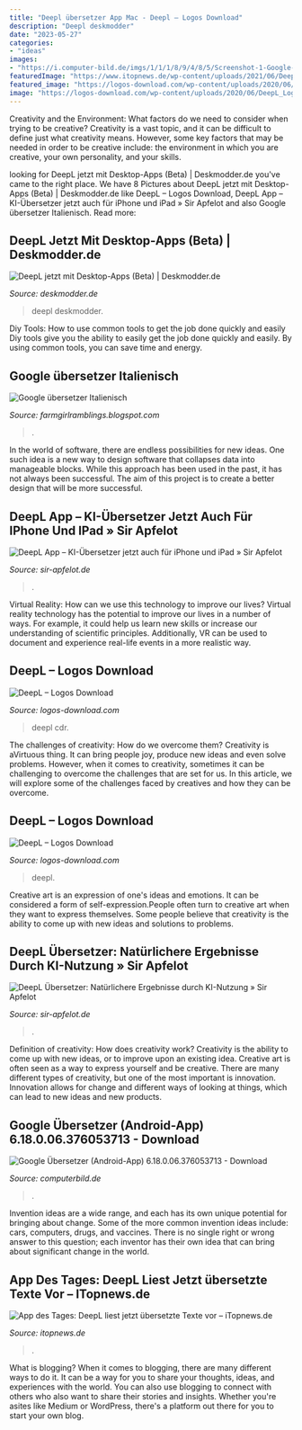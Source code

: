 ```yaml
---
title: "Deepl übersetzer App Mac - Deepl – Logos Download"
description: "Deepl deskmodder"
date: "2023-05-27"
categories:
- "ideas"
images:
- "https://i.computer-bild.de/imgs/1/1/1/8/9/4/8/5/Screenshot-1-Google-uebersetzer-Android-App-543x936-6f1d017655a59326.jpg"
featuredImage: "https://www.itopnews.de/wp-content/uploads/2021/06/DeepL-macos.jpg"
featured_image: "https://logos-download.com/wp-content/uploads/2020/06/DeepL_Logo.png"
image: "https://logos-download.com/wp-content/uploads/2020/06/DeepL_Logo.png"
---
```



Creativity and the Environment: What factors do we need to consider when trying to be creative?
Creativity is a vast topic, and it can be difficult to define just what creativity means. However, some key factors that may be needed in order to be creative include: the environment in which you are creative, your own personality, and your skills.

	

		
looking for DeepL jetzt mit Desktop-Apps (Beta) | Deskmodder.de you've came to the right place. We have 8 Pictures about DeepL jetzt mit Desktop-Apps (Beta) | Deskmodder.de like DeepL – Logos Download, DeepL App – KI-Übersetzer jetzt auch für iPhone und iPad » Sir Apfelot and also Google übersetzer Italienisch. Read more:
		
    
## DeepL Jetzt Mit Desktop-Apps (Beta) | Deskmodder.de

<img loading=lazy src="https://www.deskmodder.de/blog/wp-content/uploads/2019/09/deepl-mac-windows-app-tchgdns-500x281.jpg" onerror="this.onerror=null;this.src='https://tse2.mm.bing.net/th?id=OIP.yafpbszd6Mc2uLEsaZFR6gHaEK&amp;pid=15.1';" alt="DeepL jetzt mit Desktop-Apps (Beta) | Deskmodder.de">

_Source: deskmodder.de_

>deepl deskmodder. 

	

Diy Tools: How to use common tools to get the job done quickly and easily
Diy tools give you the ability to easily get the job done quickly and easily. By using common tools, you can save time and energy.

    
## Google übersetzer Italienisch

<img loading=lazy src="https://is5-ssl.mzstatic.com/image/thumb/Purple113/v4/73/8f/48/738f488b-562b-d1bc-2f74-1f81ac8efbe1/pr_source.png/300x0w.png" onerror="this.onerror=null;this.src='https://tse2.mm.bing.net/th?id=OIP.4pKNdCbofjtCKrv0QOo45wAAAA&amp;pid=15.1';" alt="Google übersetzer Italienisch">

_Source: farmgirlramblings.blogspot.com_

>. 

	

In the world of software, there are endless possibilities for new ideas. One such idea is a new way to design software that collapses data into manageable blocks. While this approach has been used in the past, it has not always been successful. The aim of this project is to create a better design that will be more successful.

    
## DeepL App – KI-Übersetzer Jetzt Auch Für IPhone Und IPad » Sir Apfelot

<img loading=lazy src="https://www.sir-apfelot.de/wp-content/uploads/2021/05/deepl-app-iphone-ohne-internet-473x1024.jpg" onerror="this.onerror=null;this.src='https://tse4.mm.bing.net/th?id=OIP.0Ne5cEMJCPH_zFbDRIyRlwAAAA&amp;pid=15.1';" alt="DeepL App – KI-Übersetzer jetzt auch für iPhone und iPad » Sir Apfelot">

_Source: sir-apfelot.de_

>. 

	

Virtual Reality: How can we use this technology to improve our lives?
Virtual reality technology has the potential to improve our lives in a number of ways. For example, it could help us learn new skills or increase our understanding of scientific principles. Additionally, VR can be used to document and experience real-life events in a more realistic way.

    
## DeepL – Logos Download

<img loading=lazy src="https://logos-download.com/wp-content/uploads/2020/06/DeepL_Logo.png" onerror="this.onerror=null;this.src='https://tse2.mm.bing.net/th?id=OIP.2qeMqVQnIVT0w2dRfAy9DwHaDt&amp;pid=15.1';" alt="DeepL – Logos Download">

_Source: logos-download.com_

>deepl cdr. 

	

The challenges of creativity: How do we overcome them?
Creativity is aVirtuous thing. It can bring people joy, produce new ideas and even solve problems. However, when it comes to creativity, sometimes it can be challenging to overcome the challenges that are set for us. In this article, we will explore some of the challenges faced by creatives and how they can be overcome.

    
## DeepL – Logos Download

<img loading=lazy src="https://logos-download.com/wp-content/uploads/2020/06/DeepL_Logo_blue_text-700x700.png" onerror="this.onerror=null;this.src='https://tse2.mm.bing.net/th?id=OIP.S1TUb8lwZTUGoBz6VAZf6AHaHa&amp;pid=15.1';" alt="DeepL – Logos Download">

_Source: logos-download.com_

>deepl. 

	

Creative art is an expression of one's ideas and emotions. It can be considered a form of self-expression.People often turn to creative art when they want to express themselves. Some people believe that creativity is the ability to come up with new ideas and solutions to problems.

    
## DeepL Übersetzer: Natürlichere Ergebnisse Durch KI-Nutzung » Sir Apfelot

<img loading=lazy src="https://www.sir-apfelot.de/wp-content/uploads/2019/06/deepl-uebersetzer-gratis-translator-360x170.jpg" onerror="this.onerror=null;this.src='https://tse4.mm.bing.net/th?id=OIP.Di79OvaXJvei-GUJJgUyBgAAAA&amp;pid=15.1';" alt="DeepL Übersetzer: Natürlichere Ergebnisse durch KI-Nutzung » Sir Apfelot">

_Source: sir-apfelot.de_

>. 

	

Definition of creativity: How does creativity work?
Creativity is the ability to come up with new ideas, or to improve upon an existing idea. Creative art is often seen as a way to express yourself and be creative. There are many different types of creativity, but one of the most important is innovation. Innovation allows for change and different ways of looking at things, which can lead to new ideas and new products.

    
## Google Übersetzer (Android-App) 6.18.0.06.376053713 - Download

<img loading=lazy src="https://i.computer-bild.de/imgs/1/1/1/8/9/4/8/5/Screenshot-1-Google-uebersetzer-Android-App-543x936-6f1d017655a59326.jpg" onerror="this.onerror=null;this.src='https://tse2.mm.bing.net/th?id=OIP.bx0BdlWlkybV1bK6pGXKhwHaMx&amp;pid=15.1';" alt="Google Übersetzer (Android-App) 6.18.0.06.376053713 - Download">

_Source: computerbild.de_

>. 

	

Invention ideas are a wide range, and each has its own unique potential for bringing about change. Some of the more common invention ideas include: cars, computers, drugs, and vaccines. There is no single right or wrong answer to this question; each inventor has their own idea that can bring about significant change in the world.

    
## App Des Tages: DeepL Liest Jetzt übersetzte Texte Vor – ITopnews.de

<img loading=lazy src="https://www.itopnews.de/wp-content/uploads/2021/06/DeepL-macos.jpg" onerror="this.onerror=null;this.src='https://tse4.mm.bing.net/th?id=OIP.ygwW3i-ZfilKZkbBBC86UAHaEq&amp;pid=15.1';" alt="App des Tages: DeepL liest jetzt übersetzte Texte vor – iTopnews.de">

_Source: itopnews.de_

>. 

	

What is blogging?
When it comes to blogging, there are many different ways to do it. It can be a way for you to share your thoughts, ideas, and experiences with the world. You can also use blogging to connect with others who also want to share their stories and insights. Whether you're asites like Medium or WordPress, there's a platform out there for you to start your own blog.


